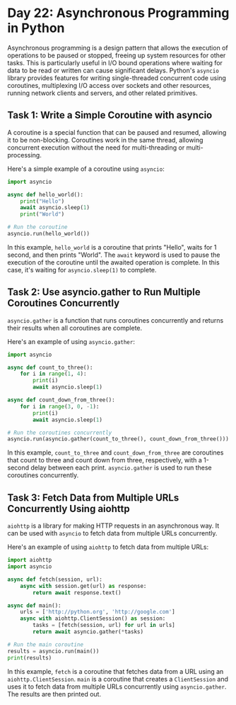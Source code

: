 # Day 22: Asynchronous Programming in Python

Asynchronous programming is a design pattern that allows the execution of operations to be paused or stopped, freeing up system resources for other tasks. This is particularly useful in I/O bound operations where waiting for data to be read or written can cause significant delays. Python's `asyncio` library provides features for writing single-threaded concurrent code using coroutines, multiplexing I/O access over sockets and other resources, running network clients and servers, and other related primitives.

## Task 1: Write a Simple Coroutine with asyncio

A coroutine is a special function that can be paused and resumed, allowing it to be non-blocking. Coroutines work in the same thread, allowing concurrent execution without the need for multi-threading or multi-processing.

Here's a simple example of a coroutine using `asyncio`:

```python
import asyncio

async def hello_world():
    print("Hello")
    await asyncio.sleep(1)
    print("World")

# Run the coroutine
asyncio.run(hello_world())
```

In this example, `hello_world` is a coroutine that prints "Hello", waits for 1 second, and then prints "World". The `await` keyword is used to pause the execution of the coroutine until the awaited operation is complete. In this case, it's waiting for `asyncio.sleep(1)` to complete.

## Task 2: Use asyncio.gather to Run Multiple Coroutines Concurrently

`asyncio.gather` is a function that runs coroutines concurrently and returns their results when all coroutines are complete.

Here's an example of using `asyncio.gather`:

```python
import asyncio

async def count_to_three():
    for i in range(1, 4):
        print(i)
        await asyncio.sleep(1)

async def count_down_from_three():
    for i in range(3, 0, -1):
        print(i)
        await asyncio.sleep(1)

# Run the coroutines concurrently
asyncio.run(asyncio.gather(count_to_three(), count_down_from_three()))
```

In this example, `count_to_three` and `count_down_from_three` are coroutines that count to three and count down from three, respectively, with a 1-second delay between each print. `asyncio.gather` is used to run these coroutines concurrently.

## Task 3: Fetch Data from Multiple URLs Concurrently Using aiohttp

`aiohttp` is a library for making HTTP requests in an asynchronous way. It can be used with `asyncio` to fetch data from multiple URLs concurrently.

Here's an example of using `aiohttp` to fetch data from multiple URLs:

```python
import aiohttp
import asyncio

async def fetch(session, url):
    async with session.get(url) as response:
        return await response.text()

async def main():
    urls = ['http://python.org', 'http://google.com']
    async with aiohttp.ClientSession() as session:
        tasks = [fetch(session, url) for url in urls]
        return await asyncio.gather(*tasks)

# Run the main coroutine
results = asyncio.run(main())
print(results)
```

In this example, `fetch` is a coroutine that fetches data from a URL using an `aiohttp.ClientSession`. `main` is a coroutine that creates a `ClientSession` and uses it to fetch data from multiple URLs concurrently using `asyncio.gather`. The results are then printed out.